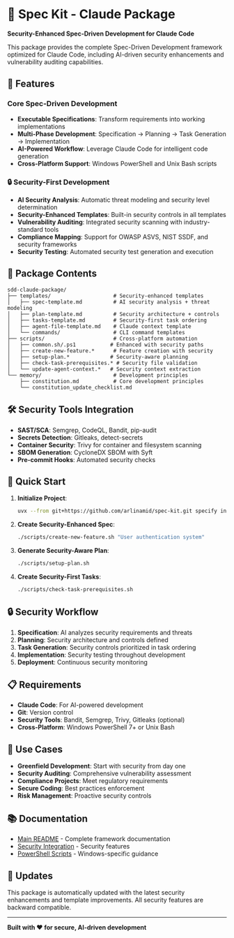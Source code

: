 # 🌱 Spec Kit - Claude Package

**Security-Enhanced Spec-Driven Development for Claude Code**

This package provides the complete Spec-Driven Development framework optimized for Claude Code, including AI-driven security enhancements and vulnerability auditing capabilities.

## 🚀 Features

### Core Spec-Driven Development
- **Executable Specifications**: Transform requirements into working implementations
- **Multi-Phase Development**: Specification → Planning → Task Generation → Implementation
- **AI-Powered Workflow**: Leverage Claude Code for intelligent code generation
- **Cross-Platform Support**: Windows PowerShell and Unix Bash scripts

### 🔒 Security-First Development
- **AI Security Analysis**: Automatic threat modeling and security level determination
- **Security-Enhanced Templates**: Built-in security controls in all templates
- **Vulnerability Auditing**: Integrated security scanning with industry-standard tools
- **Compliance Mapping**: Support for OWASP ASVS, NIST SSDF, and security frameworks
- **Security Testing**: Automated security test generation and execution

## 📁 Package Contents

```
sdd-claude-package/
├── templates/                    # Security-enhanced templates
│   ├── spec-template.md          # AI security analysis + threat modeling
│   ├── plan-template.md          # Security architecture + controls
│   ├── tasks-template.md         # Security-first task ordering
│   ├── agent-file-template.md    # Claude context template
│   └── commands/                 # CLI command templates
├── scripts/                      # Cross-platform automation
│   ├── common.sh/.ps1           # Enhanced with security paths
│   ├── create-new-feature.*      # Feature creation with security
│   ├── setup-plan.*             # Security-aware planning
│   ├── check-task-prerequisites.* # Security file validation
│   └── update-agent-context.*   # Security context extraction
└── memory/                       # Development principles
    ├── constitution.md           # Core development principles
    └── constitution_update_checklist.md
```

## 🛠️ Security Tools Integration

- **SAST/SCA**: Semgrep, CodeQL, Bandit, pip-audit
- **Secrets Detection**: Gitleaks, detect-secrets
- **Container Security**: Trivy for container and filesystem scanning
- **SBOM Generation**: CycloneDX SBOM with Syft
- **Pre-commit Hooks**: Automated security checks

## 🚀 Quick Start

1. **Initialize Project**:
   ```bash
   uvx --from git+https://github.com/arlinamid/spec-kit.git specify init <PROJECT_NAME>
   ```

2. **Create Security-Enhanced Spec**:
   ```bash
   ./scripts/create-new-feature.sh "User authentication system"
   ```

3. **Generate Security-Aware Plan**:
   ```bash
   ./scripts/setup-plan.sh
   ```

4. **Create Security-First Tasks**:
   ```bash
   ./scripts/check-task-prerequisites.sh
   ```

## 🔒 Security Workflow

1. **Specification**: AI analyzes security requirements and threats
2. **Planning**: Security architecture and controls defined
3. **Task Generation**: Security controls prioritized in task ordering
4. **Implementation**: Security testing throughout development
5. **Deployment**: Continuous security monitoring

## 📋 Requirements

- **Claude Code**: For AI-powered development
- **Git**: Version control
- **Security Tools**: Bandit, Semgrep, Trivy, Gitleaks (optional)
- **Cross-Platform**: Windows PowerShell 7+ or Unix Bash

## 🎯 Use Cases

- **Greenfield Development**: Start with security from day one
- **Security Auditing**: Comprehensive vulnerability assessment
- **Compliance Projects**: Meet regulatory requirements
- **Secure Coding**: Best practices enforcement
- **Risk Management**: Proactive security controls

## 📚 Documentation

- [Main README](../README.md) - Complete framework documentation
- [Security Integration](../templates/security-template-integration.md) - Security features
- [PowerShell Scripts](scripts/README-PowerShell.md) - Windows-specific guidance

## 🔄 Updates

This package is automatically updated with the latest security enhancements and template improvements. All security features are backward compatible.

---

**Built with ❤️ for secure, AI-driven development**
